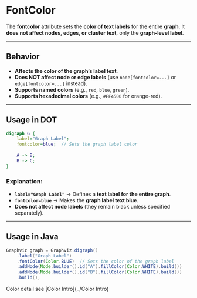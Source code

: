 # FontColor

The **fontcolor** attribute sets the **color of text labels** for the entire **graph**.
 It **does not affect nodes, edges, or cluster text**, only the **graph-level label**.

------

## **Behavior**

- **Affects the color of the graph’s label text**.
- **Does NOT affect node or edge labels** (use `node[fontcolor=...]` or `edge[fontcolor=...]` instead).
- **Supports named colors** (e.g., `red`, `blue`, `green`).
- **Supports hexadecimal colors** (e.g., `#FF4500` for orange-red).

------

## **Usage in DOT**

```dot
digraph G {
    label="Graph Label";  
    fontcolor=blue;  // Sets the graph label color
    
    A -> B;
    B -> C;
}
```

### **Explanation**:

- **`label="Graph Label"`** → Defines a **text label for the entire graph**.
- **`fontcolor=blue`** → Makes the **graph label text blue**.
- **Does not affect node labels** (they remain black unless specified separately).

------

## **Usage in Java**

```java
Graphviz graph = Graphviz.digraph()
    .label("Graph Label")
    .fontColor(Color.BLUE)  // Sets the color of the graph label
    .addNode(Node.builder().id("A").fillColor(Color.WHITE).build())
    .addNode(Node.builder().id("B").fillColor(Color.WHITE).build())
    .build();
```

Color detail see [Color Intro](../Color Intro)